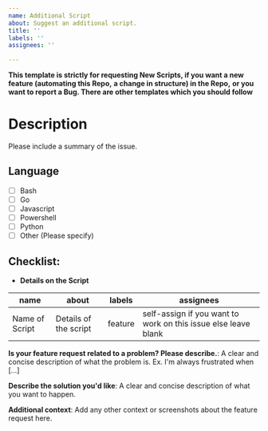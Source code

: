```yaml
---
name: Additional Script
about: Suggest an additional script.
title: ''
labels: ''
assignees: ''

---
```


**This template is strictly for requesting New Scripts, if you want a new feature (automating this Repo,**
**a change in structure) in the Repo,** 
**or you want to report a Bug. There are other templates which you should follow**

<!--
_________________________________________________THESE ARE COMMENTS____________________________________________________

Kindly Provide a detailed description of the script you want. 
Please understand that a simple line like---- 
"A script to add this functionality."
might not be really helpful, neither for us  nor for you.

Kindly try to explain the details and the small tit-bits of the script, this way
the maintainers knows what to expect form the corresponding PR, and the contributor
to whom the issue is assigned has a goof knowledge of how to continue.
______________________________________________________________________________________________________________________
-->

# Description

Please include a summary of the issue. <!-- Delete this line afterwards -->

<!--
_________________________________________________THESE ARE COMMENTS____________________________________________________

This Repository has scripts in multiple languages.
If you believe that a similar script is possible in other language as well, mention it here.
If not you someone else can take that language.
______________________________________________________________________________________________________________________
-->

## Language

- [ ] Bash
- [ ] Go
- [ ] Javascript
- [ ] Powershell
- [ ] Python
- [ ] Other (Please specify)

<!--
_________________________________________________THESE ARE COMMENTS____________________________________________________

Please delete the useless options, we cant stress this more. The cleaner the issue looks, the better.
______________________________________________________________________________________________________________________
-->

## Checklist:

- **Details on the Script**

<!-- 
_________________________________________________THESE ARE COMMENTS____________________________________________________

This is the most important part of the issue, kindly read the description, we know you underatnd all this really well, but
please go through the guidelines once :)

-->

<!--
Name of script is as simple as it sounds, just name your script.
-->

<!--
About - Now Summarize your Script in as few words as possible. Use something like this now:
"A script to add this functionality."
-->

<!--
Maybe you want a specific Label?
Participating in a competition?
Put the label here.
Remember to check the Labels beforehand though :)
If you are not sure, the acronym usually is the label.
Still, if you are unsure, just put the Acronym here, one of the mods will deal with it.
-->


<!--
Assignees - We know that you want to work on your script, lets just make it official :)
Just enter your GitHub Handle in the column (USE @). For Example @vybhav72954
Maybe you dont want to work, just leave that column empty, and see the magic of our contributors.
______________________________________________________________________________________________________________________
-->

| name            | about                                                  | labels  | assignees                                                      |
| --------------- | ------------------------------------------------------ | ------- | -------------------------------------------------------------- |
| Name of Script | Details of the script | feature | self-assign if you want to work on this issue else leave blank |

<!--
++++++++++++++++++++++++++++++++++++++++++++++++++++++++++++++++++++++++++++++++++++++++++++++++++
++++++++++++++++++++++++++++++++++++++++++++++++++++++++++++++++++++++++++++++++++++++++++++++++++
********************************************* A DEMO *********************************************
++++++++++++++++++++++++++++++++++++++++++++++++++++++++++++++++++++++++++++++++++++++++++++++++++
++++++++++++++++++++++++++++++++++++++++++++++++++++++++++++++++++++++++++++++++++++++++++++++++++

This is what it should look like----

| name            | about                                                  | labels  | assignees                                                      |
| --------------- | ------------------------------------------------------ | ------- | -------------------------------------------------------------- |
| Self Assign Action | A Github Action that can auto-assign issues | feature | @vybhav72954  |


______________________________________________________________________________________________________________________
-->

<!--
_________________________________________________THESE ARE COMMENTS____________________________________________________

The lack of automation in GitHub README.md always triggers me, so is your problem similar? Tell us about it.
______________________________________________________________________________________________________________________
-->
**Is your feature request related to a problem? Please describe.**: A clear and concise description of what the problem is. Ex. I'm always frustrated when [...]

<!--
_________________________________________________THESE ARE COMMENTS____________________________________________________

Just give us an Idea, What should we expect? maybe tell us about the modules you will use.
Or the tech stack, anything works.
______________________________________________________________________________________________________________________
-->
**Describe the solution you'd like**: A clear and concise description of what you want to happen.

<!--
_________________________________________________THESE ARE COMMENTS____________________________________________________

Anything else that we should know?
______________________________________________________________________________________________________________________
-->
**Additional context**: Add any other context or screenshots about the feature request here.

<!--
_________________________________________________THESE ARE COMMENTS____________________________________________________

Did you typed your name in assignees column.
Try commenting </assign> (Without the angular brackets) after all the checks have completed.
Remember YOU NEED TO ADD YOUR github handle in THE ASSIGNEE COLUMN
______________________________________________________________________________________________________________________
-->
